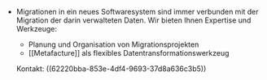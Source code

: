 - Migrationen in ein neues Softwaresystem sind immer verbunden mit der Migration der darin verwalteten Daten. Wir bieten Ihnen Expertise und Werkzeuge:
  * Planung und Organisation von Migrationsprojekten
  * [[Metafacture]] als flexibles Datentransformationswerkzeug
     
     
  Kontakt: ((62220bba-853e-4df4-9693-37d8a636c3b5))